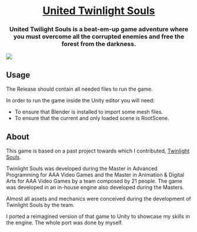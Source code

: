 <h1 align="center" style="border-bottom: none;">
  <a href="https://github.com/mariofv/United-Twinlight-Souls/">United Twinlight Souls</a>
</h1>
<h3 align="center">United Twilight Souls is a beat-em-up game adventure where you must overcome all the corrupted enemies and free the forest from the darkness.</h3>
 
 ![](https://img.itch.zone/aW1hZ2UvMTY1Mzk1MS85NzMyMTU4LnBuZw==/original/y1od2g.png)

## Usage
The Release should contain all needed files to run the game.

In order to run the game inside the Unity editor you will need:
- To ensure that Blender is installed to import some mesh files.
- To ensure that the current and only loaded scene is RootScene.

## About
This game is based on a past project towards which I contributed, [Twinlight Souls](https://github.com/OnionGalaxy/TwinlightSouls/).

Twinlight Souls was developed during the Master in Advanced Programming for AAA Video Games and the  Master in Animation & Digital Arts for AAA Video Games by a team composed by 21 people. The game was developed in an in-house engine also developed during the Masters.

Almost all assets and mechanics were conceived during the development of Twinlight Souls by the team.

I ported a reimagined version of that game to Unity to showcase my skills in the engine. The whole port was done by myself.
